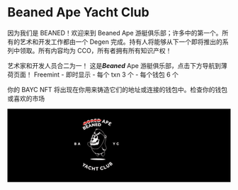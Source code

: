 # Beaned Ape Yacht Club

因为我们是 BEANED！欢迎来到 Beaned Ape 游艇俱乐部；许多中的第一个。所有的艺术和开发工作都由一个 Degen 完成。持有人将能够从下一个即将推出的系列中领取。所有内容均为 CCO，所有者拥有所有知识产权！

艺术家和开发人员合二为一！
这是***Beaned*** Ape 游艇俱乐部，点击下方导航到薄荷页面！
Freemint - 即时显示 - 每个 txn 3 个 - 每个钱包 6 个

你的 BAYC NFT 将出现在你用来铸造它们的地址或连接的钱包中。检查你的钱包或喜欢的市场

![nft](微信截图_20220825170457.png)
